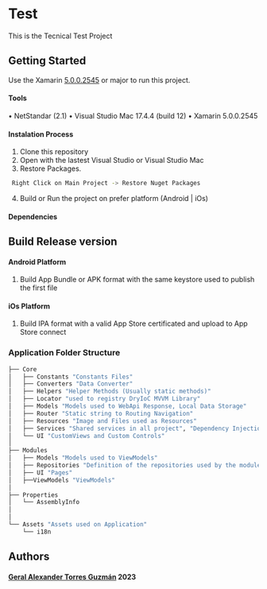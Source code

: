 # Test

This is the Tecnical Test Project

## Getting Started

Use the Xamarin [5.0.0.2545](https://visualstudio.microsoft.com/es/vs/mac/) or major to run this project.

#### Tools 
 • NetStandar (2.1) 
 • Visual Studio Mac 17.4.4 (build 12)
 • Xamarin 5.0.0.2545 

#### Instalation Process
1. Clone this repository
2. Open with the lastest Visual Studio or Visual Studio Mac
3. Restore Packages.
```bash
 Right Click on Main Project -> Restore Nuget Packages
```
4. Build or Run the project on prefer platform (Android | iOs)

#### Dependencies



## Build Release version

#### Android Platform
1. Build App Bundle or APK format with the same keystore used to publish the first file

#### iOs Platform
1. Build IPA format with a valid App Store certificated and upload to App Store connect
      

### Application Folder Structure

```bash
├── Core
│   ├── Constants "Constants Files"
│   ├── Converters "Data Converter"
│   ├── Helpers "Helper Methods (Usually static methods)"
│   ├── Locator "used to registry DryIoC MVVM Library"
│   ├── Models "Models used to WebApi Response, Local Data Storage"
│   ├── Router "Static string to Routing Navigation"
│   ├── Resources "Image and Files used as Resources"
│   ├── Services "Shared services in all project", "Dependency Injection"         
│   └── UI "CustomViews and Custom Controls"
│
├── Modules
│   ├── Models "Models used to ViewModels"
│   ├── Repositories "Definition of the repositories used by the modules (Interfaces)"
│   ├── UI "Pages"
│   ├──ViewModels "ViewModels"
│ 
├── Properties
│   └── AssemblyInfo
│   
│ 
└── Assets "Assets used on Application"
    └── i18n
``` 


## Authors 

#### [Geral Alexander Torres Guzmán](https://github.com/alextorres50/) 2023
